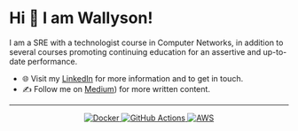 
# Hi 👋 I am Wallyson! 
I am a SRE with a technologist course in Computer Networks, in addition to several courses promoting continuing education for an assertive and up-to-date performance.

- 🌐 Visit my [LinkedIn](https://www.linkedin.com/in/wallyson-romeiro/) for more information and to get in touch.
- ✍️ Follow me on [Medium](https://medium.com/@wallysonromeiro)) for more written content.

---
<p align="center">
  <a href="https://www.docker.com/" target="_blank">
    <img src="https://img.shields.io/badge/Docker-%232496ED.svg?style=flat-square&logo=docker&logoColor=white" alt="Docker">
  </a>
  <a href="https://github.com/features/actions" target="_blank">
    <img src="https://img.shields.io/badge/GitHub%20Actions-%232671E5.svg?style=flat-square&logo=github-actions&logoColor=white" alt="GitHub Actions">
  </a>
  <a href="https://aws.amazon.com/" target="_blank">
    <img src="https://img.shields.io/badge/AWS-%23FF9900.svg?style=flat-square&logo=amazon-aws&logoColor=white" alt="AWS">
  </a>
</p>
